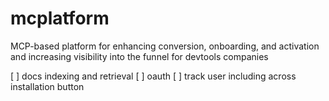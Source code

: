 # mcplatform
MCP-based platform for enhancing conversion, onboarding, and activation and increasing visibility into the funnel for devtools companies



[ ] docs indexing and retrieval 
[ ] oauth 
[ ] track user including across installation button